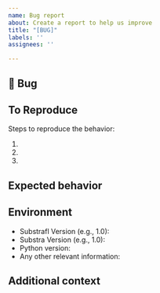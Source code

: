 ```yaml
---
name: Bug report
about: Create a report to help us improve
title: "[BUG]"
labels: ''
assignees: ''

---
```


## 🐛 Bug

<!-- A clear and concise description of what the bug is. -->

## To Reproduce

Steps to reproduce the behavior:

1.
1.
1.

<!-- If you have a code sample, error messages, stack traces, please provide it here as well -->

## Expected behavior

<!-- A clear and concise description of what you expected to happen. -->

## Environment

 - Substrafl Version (e.g., 1.0):
 - Substra Version (e.g., 1.0):
 - Python version:
 - Any other relevant information:

## Additional context

<!-- Add any other context about the problem here. -->
